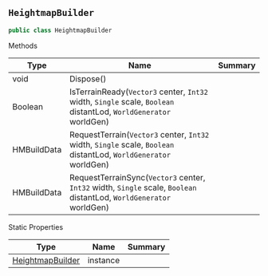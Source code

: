 ## `HeightmapBuilder`

```csharp
public class HeightmapBuilder

```

Methods

| Type | Name | Summary | 
| --- | --- | --- | 
| void | Dispose() |  | 
| Boolean | IsTerrainReady(`Vector3` center, `Int32` width, `Single` scale, `Boolean` distantLod, `WorldGenerator` worldGen) |  | 
| HMBuildData | RequestTerrain(`Vector3` center, `Int32` width, `Single` scale, `Boolean` distantLod, `WorldGenerator` worldGen) |  | 
| HMBuildData | RequestTerrainSync(`Vector3` center, `Int32` width, `Single` scale, `Boolean` distantLod, `WorldGenerator` worldGen) |  | 


Static Properties

| Type | Name | Summary | 
| --- | --- | --- | 
| [HeightmapBuilder](./HeightmapBuilder.md) | instance |  | 


